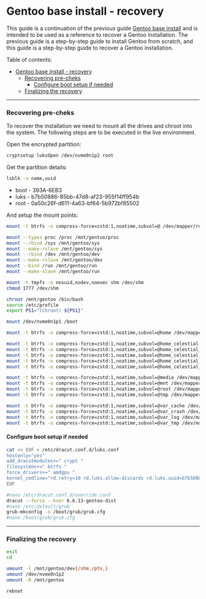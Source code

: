 # Gentoo base install - recovery

This guide is a continuation of the previous guide [Gentoo base install](./01-gentoo-bin-install.md) and is intended to be used as a reference to recover a Gentoo installation. The previous guide is a step-by-step guide to install Gentoo from scratch, and this guide is a step-by-step guide to recover a Gentoo installation.

Table of contents:

- [Gentoo base install - recovery](#gentoo-base-install---recovery)
    - [Recovering pre-cheks](#recovering-pre-cheks)
      - [Configure boot setup if needed](#configure-boot-setup-if-needed)
    - [Finalizing the recovery](#finalizing-the-recovery)

---

### Recovering pre-cheks

To recover the installation we need to mount all the drives and chroot into the system. The following steps are to be executed in the live environment.

Open the encrypted partition:

```bash
cryptsetup luksOpen /dev/nvme0n1p2 root
```

Get the partition details:

```bash
lsblk -o name,uuid
```

- boot - 393A-6EB3
- luks - b7b50886-85bb-47d8-af23-955f14ff954b
- root - 0a50c26f-d611-4a63-bf64-5b972bf85502

And setup the mount points:

```bash
mount -t btrfs -o compress-force=zstd:1,noatime,subvol=@ /dev/mapper/root /mnt/gentoo

mount --types proc /proc /mnt/gentoo/proc
mount --rbind /sys /mnt/gentoo/sys
mount --make-rslave /mnt/gentoo/sys
mount --rbind /dev /mnt/gentoo/dev
mount --make-rslave /mnt/gentoo/dev
mount --bind /run /mnt/gentoo/run
mount --make-slave /mnt/gentoo/run

mount -t tmpfs -o nosuid,nodev,noexec shm /dev/shm
chmod 1777 /dev/shm

chroot /mnt/gentoo /bin/bash
source /etc/profile
export PS1="(chroot) ${PS1}"

mount /dev/nvme0n1p1 /boot

mount -t btrfs -o compress-force=zstd:1,noatime,subvol=@home /dev/mapper/root /home

mount -t btrfs -o compress-force=zstd:1,noatime,subvol=@home_celestial /dev/mapper/root /home/celestial
mount -t btrfs -o compress-force=zstd:1,noatime,subvol=@home_celestial_cache /dev/mapper/root /home/celestial/.cache
mount -t btrfs -o compress-force=zstd:1,noatime,subvol=@home_celestial_thumbs /dev/mapper/root /home/celestial/.thumbs
mount -t btrfs -o compress-force=zstd:1,noatime,subvol=@home_celestial_space_tmp /dev/mapper/root /home/celestial/space/tmp
mount -t btrfs -o compress-force=zstd:1,noatime,subvol=@home_celestial_space_workspace /dev/mapper/root /home/celestial/space/workspace

mount -t btrfs -o compress-force=zstd:1,noatime,subvol=@media /dev/mapper/root /media
mount -t btrfs -o compress-force=zstd:1,noatime,subvol=@mnt /dev/mapper/root /mnt
mount -t btrfs -o compress-force=zstd:1,noatime,subvol=@root /dev/mapper/root /root
mount -t btrfs -o compress-force=zstd:1,noatime,subvol=@tmp /dev/mapper/root /tmp

mount -t btrfs -o compress-force=zstd:1,noatime,subvol=@var_cache /dev/mapper/root /var/cache
mount -t btrfs -o compress-force=zstd:1,noatime,subvol=@var_crash /dev/mapper/root /var/crash
mount -t btrfs -o compress-force=zstd:1,noatime,subvol=@var_log /dev/mapper/root /var/log
mount -t btrfs -o compress-force=zstd:1,noatime,subvol=@var_tmp /dev/mapper/root /var/tmp
```

#### Configure boot setup if needed

```bash
cat << EOF > /etc/dracut.conf.d/luks.conf
hostonly="yes"
add_dracutmodules+=" crypt "
filesystems+=" btrfs "
force_drivers+=" amdgpu "
kernel_cmdline="rd.retry=10 rd.luks.allow-discards rd.luks.uuid=b7b50886-85bb-47d8-af23-955f14ff954b rd.luks.name=b7b50886-85bb-47d8-af23-955f14ff954b=root rootfstype=btrfs rootflags=subvol=@"
EOF

#nano /etc/dracut.conf.d/override.conf
dracut --force --kver 6.6.13-gentoo-dist
#nano /etc/default/grub
grub-mkconfig -o /boot/grub/grub.cfg
#nano /boot/grub/grub.cfg
```

---

### Finalizing the recovery

```bash
exit
cd

umount -l /mnt/gentoo/dev{/shm,/pts,}
umount /dev/nvme0n1p2
umount -R /mnt/gentoo

reboot
```
